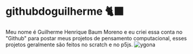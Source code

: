 # githubdoguilherme 🐈‍⬛
Meu nome é Guilherme Henrique Baum Moreno e eu criei essa conta no "Github" para postar meus projetos de pensamento computacional, esses projetos geralmente são feitos no scratch e no p5js.
![ygona](https://media.tenor.com/bBk2sSzs7rcAAAAM/coke-rakeitoop.gif)
